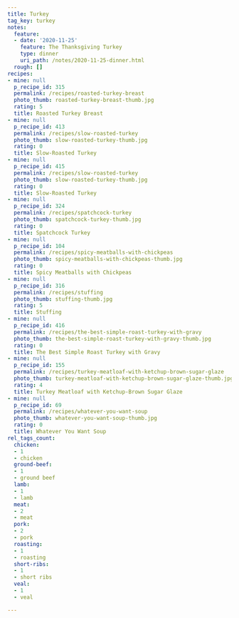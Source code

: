 ```yaml
---
title: Turkey
tag_key: turkey
notes:
  feature:
  - date: '2020-11-25'
    feature: The Thanksgiving Turkey
    type: dinner
    uri_path: /notes/2020-11-25-dinner.html
  rough: []
recipes:
- mine: null
  p_recipe_id: 315
  permalink: /recipes/roasted-turkey-breast
  photo_thumb: roasted-turkey-breast-thumb.jpg
  rating: 5
  title: Roasted Turkey Breast
- mine: null
  p_recipe_id: 413
  permalink: /recipes/slow-roasted-turkey
  photo_thumb: slow-roasted-turkey-thumb.jpg
  rating: 0
  title: Slow-Roasted Turkey
- mine: null
  p_recipe_id: 415
  permalink: /recipes/slow-roasted-turkey
  photo_thumb: slow-roasted-turkey-thumb.jpg
  rating: 0
  title: Slow-Roasted Turkey
- mine: null
  p_recipe_id: 324
  permalink: /recipes/spatchcock-turkey
  photo_thumb: spatchcock-turkey-thumb.jpg
  rating: 0
  title: Spatchcock Turkey
- mine: null
  p_recipe_id: 104
  permalink: /recipes/spicy-meatballs-with-chickpeas
  photo_thumb: spicy-meatballs-with-chickpeas-thumb.jpg
  rating: 0
  title: Spicy Meatballs with Chickpeas
- mine: null
  p_recipe_id: 316
  permalink: /recipes/stuffing
  photo_thumb: stuffing-thumb.jpg
  rating: 5
  title: Stuffing
- mine: null
  p_recipe_id: 416
  permalink: /recipes/the-best-simple-roast-turkey-with-gravy
  photo_thumb: the-best-simple-roast-turkey-with-gravy-thumb.jpg
  rating: 0
  title: The Best Simple Roast Turkey with Gravy
- mine: null
  p_recipe_id: 155
  permalink: /recipes/turkey-meatloaf-with-ketchup-brown-sugar-glaze
  photo_thumb: turkey-meatloaf-with-ketchup-brown-sugar-glaze-thumb.jpg
  rating: 4
  title: Turkey Meatloaf with Ketchup-Brown Sugar Glaze
- mine: null
  p_recipe_id: 69
  permalink: /recipes/whatever-you-want-soup
  photo_thumb: whatever-you-want-soup-thumb.jpg
  rating: 0
  title: Whatever You Want Soup
rel_tags_count:
  chicken:
  - 1
  - chicken
  ground-beef:
  - 1
  - ground beef
  lamb:
  - 1
  - lamb
  meat:
  - 2
  - meat
  pork:
  - 2
  - pork
  roasting:
  - 1
  - roasting
  short-ribs:
  - 1
  - short ribs
  veal:
  - 1
  - veal

---
```

